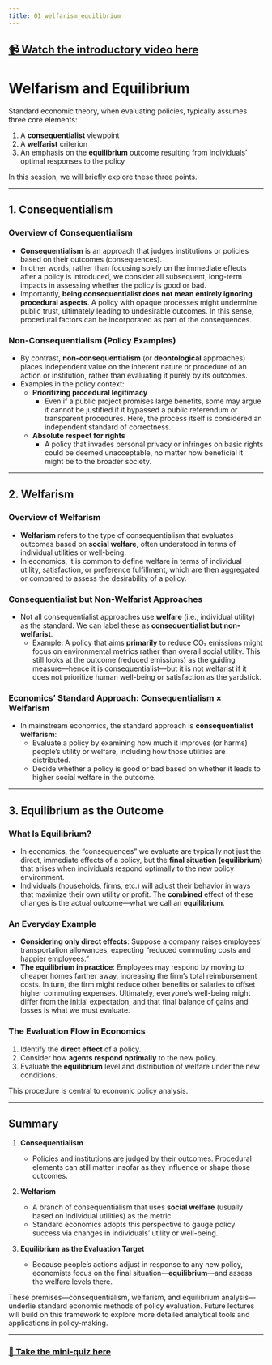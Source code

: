 ```yaml
---
title: 01_welfarism_equilibrium
---
```


## [📹 Watch the introductory video here](https://wsdmoodle.waseda.jp/mod/millvi/view.php?id=5062259)
# Welfarism and Equilibrium

Standard economic theory, when evaluating policies, typically assumes three core elements:

1. A **consequentialist** viewpoint  
2. A **welfarist** criterion  
3. An emphasis on the **equilibrium** outcome resulting from individuals’ optimal responses to the policy

In this session, we will briefly explore these three points.

---

## 1. Consequentialism

### Overview of Consequentialism
- **Consequentialism** is an approach that judges institutions or policies based on their outcomes (consequences).  
- In other words, rather than focusing solely on the immediate effects after a policy is introduced, we consider all subsequent, long-term impacts in assessing whether the policy is good or bad.  
- Importantly, **being consequentialist does not mean entirely ignoring procedural aspects**. A policy with opaque processes might undermine public trust, ultimately leading to undesirable outcomes. In this sense, procedural factors can be incorporated as part of the consequences.

### Non-Consequentialism (Policy Examples)
- By contrast, **non-consequentialism** (or **deontological** approaches) places independent value on the inherent nature or procedure of an action or institution, rather than evaluating it purely by its outcomes.
- Examples in the policy context:
  - **Prioritizing procedural legitimacy**  
    - Even if a public project promises large benefits, some may argue it cannot be justified if it bypassed a public referendum or transparent procedures. Here, the process itself is considered an independent standard of correctness.  
  - **Absolute respect for rights**  
    - A policy that invades personal privacy or infringes on basic rights could be deemed unacceptable, no matter how beneficial it might be to the broader society.

---

## 2. Welfarism

### Overview of Welfarism
- **Welfarism** refers to the type of consequentialism that evaluates outcomes based on **social welfare**, often understood in terms of individual utilities or well-being.
- In economics, it is common to define welfare in terms of individual utility, satisfaction, or preference fulfillment, which are then aggregated or compared to assess the desirability of a policy.

### Consequentialist but Non-Welfarist Approaches
- Not all consequentialist approaches use **welfare** (i.e., individual utility) as the standard. We can label these as **consequentialist but non-welfarist**.
  - Example: A policy that aims **primarily** to reduce CO₂ emissions might focus on environmental metrics rather than overall social utility. This still looks at the outcome (reduced emissions) as the guiding measure—hence it is consequentialist—but it is not welfarist if it does not prioritize human well-being or satisfaction as the yardstick.

### Economics’ Standard Approach: Consequentialism × Welfarism
- In mainstream economics, the standard approach is **consequentialist welfarism**:  
  - Evaluate a policy by examining how much it improves (or harms) people’s utility or welfare, including how those utilities are distributed.  
  - Decide whether a policy is good or bad based on whether it leads to higher social welfare in the outcome.

---

## 3. Equilibrium as the Outcome

### What Is Equilibrium?
- In economics, the “consequences” we evaluate are typically not just the direct, immediate effects of a policy, but the **final situation (equilibrium)** that arises when individuals respond optimally to the new policy environment.
- Individuals (households, firms, etc.) will adjust their behavior in ways that maximize their own utility or profit. The **combined** effect of these changes is the actual outcome—what we call an **equilibrium**.

### An Everyday Example
- **Considering only direct effects**: Suppose a company raises employees’ transportation allowances, expecting “reduced commuting costs and happier employees.”  
- **The equilibrium in practice**: Employees may respond by moving to cheaper homes farther away, increasing the firm’s total reimbursement costs. In turn, the firm might reduce other benefits or salaries to offset higher commuting expenses. Ultimately, everyone’s well-being might differ from the initial expectation, and that final balance of gains and losses is what we must evaluate.

### The Evaluation Flow in Economics
1. Identify the **direct effect** of a policy.  
2. Consider how **agents respond optimally** to the new policy.  
3. Evaluate the **equilibrium** level and distribution of welfare under the new conditions.

This procedure is central to economic policy analysis.

---

## Summary

1. **Consequentialism**  
   - Policies and institutions are judged by their outcomes. Procedural elements can still matter insofar as they influence or shape those outcomes.  

2. **Welfarism**  
   - A branch of consequentialism that uses **social welfare** (usually based on individual utilities) as the metric.  
   - Standard economics adopts this perspective to gauge policy success via changes in individuals’ utility or well-being.

3. **Equilibrium as the Evaluation Target**  
   - Because people’s actions adjust in response to any new policy, economists focus on the final situation—**equilibrium**—and assess the welfare levels there.

These premises—consequentialism, welfarism, and equilibrium analysis—underlie standard economic methods of policy evaluation. Future lectures will build on this framework to explore more detailed analytical tools and applications in policy-making.

---

### [📝 Take the mini-quiz here](https://wsdmoodle.waseda.jp/mod/quiz/view.php?id=5062537)
